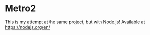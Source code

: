 # Metro2

This is my attempt at the same project, but with Node.js!  Available at https://nodejs.org/en/
